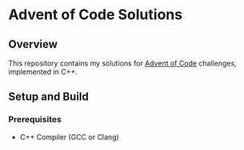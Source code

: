 # Advent of Code Solutions

## Overview
This repository contains my solutions for [Advent of Code](https://adventofcode.com/) challenges, implemented in C++.

## Setup and Build

### Prerequisites
- C++ Compiler (GCC or Clang)

